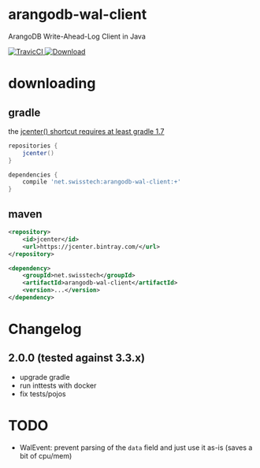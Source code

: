 
# arangodb-wal-client

ArangoDB Write-Ahead-Log Client in Java

[ ![TravicCI](https://travis-ci.org/stackmagic/arangodb-wal-client.svg?branch=master) ](https://travis-ci.org/stackmagic/arangodb-wal-client)
[ ![Download](https://api.bintray.com/packages/stackmagic/maven/arangodb-wal-client/images/download.svg) ](https://bintray.com/stackmagic/maven/arangodb-wal-client/_latestVersion)

# downloading

## gradle

the [jcenter() shortcut requires at least gradle 1.7](http://www.gradle.org/docs/1.7/release-notes#jcenter-repository-support)

```groovy
repositories {
    jcenter()
}

dependencies {
    compile 'net.swisstech:arangodb-wal-client:+'
}
```

## maven

```xml
<repository>
    <id>jcenter</id>
    <url>https://jcenter.bintray.com/</url>
</repository>
```

```xml
<dependency>
    <groupId>net.swisstech</groupId>
    <artifactId>arangodb-wal-client</artifactId>
    <version>...</version>
</dependency>
```

# Changelog

## 2.0.0 (tested against 3.3.x)

* upgrade gradle
* run inttests with docker
* fix tests/pojos

# TODO

* WalEvent: prevent parsing of the `data` field and just use it as-is (saves a bit of cpu/mem)

